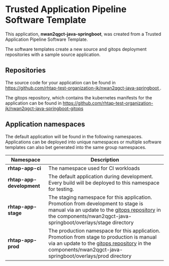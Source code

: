 # Trusted Application Pipeline Software Template

This application, **nwan2qgct-java-springboot**, was created from a Trusted Application Pipeline Software Template.

The software templates create a new source and gitops deployment repositories with a sample source application. 

## Repositories

The source code for your application can be found in [https://github.com/rhtap-test-organization-jk/nwan2qgct-java-springboot ](https://github.com/rhtap-test-organization-jk/nwan2qgct-java-springboot ).
 
The gitops repository, which contains the kubernetes manifests for the application can be found in 
[https://github.com/rhtap-test-organization-jk/nwan2qgct-java-springboot-gitops ](https://github.com/rhtap-test-organization-jk/nwan2qgct-java-springboot-gitops ) 

## Application namespaces 

The default application will be found in the following namespaces. Applications can be deployed into unique namespaces or multiple software templates can also bet generated into the same group namespaces.  

|  Namespace   |  Description   |  
| -------- | -------- |
| **rhtap-app-ci** | The namespace used for CI workloads |
| **rhtap-app-development** | The default application during development. Every build will be deployed to this namespace for testing. |
| **rhtap-app-stage** | The staging namespace for this application. Promotion from development to stage is manual via an update to the [gitops repository](https://github.com/rhtap-test-organization-jk/nwan2qgct-java-springboot-gitops ) in the components/nwan2qgct-java-springboot/overlays/stage directory |
| **rhtap-app-prod** | The production namespace for this application. Promotion from stage to production is manual via an update to the [gitops repository](https://github.com/rhtap-test-organization-jk/nwan2qgct-java-springboot-gitops ) in the components/nwan2qgct-java-springboot/overlays/prod directory |